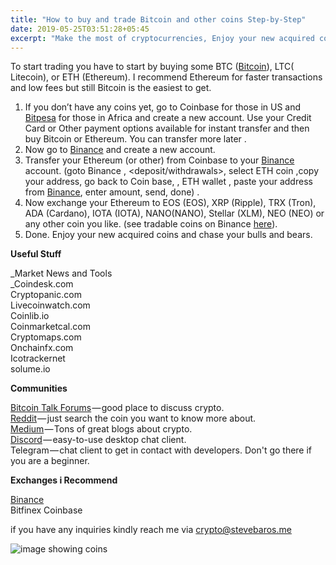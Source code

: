 ```yaml
---
title: "How to buy and trade Bitcoin and other coins Step-by-Step"
date: 2019-05-25T03:51:28+05:45
excerpt: "Make the most of cryptocurrencies, Enjoy your new acquired coins and start chasing bulls and bears."
---
```


To start trading you have to start by buying some BTC ([Bitcoin](bitcoin.org)), LTC( Litecoin), or ETH (Ethereum). I recommend Ethereum for faster transactions and low fees but still Bitcoin is the easiest to get.

1.  If you don’t have any coins yet, go to Coinbase for those in US and [Bitpesa](https://www.mybfx.co/login) for those in Africa and create a new account. Use your Credit Card or Other payment options available for instant transfer and then buy Bitcoin or Ethereum. You can transfer more later .
2.  Now go to [Binance](https://www.binance.com/?ref=18798827) and create a new account.
3.  Transfer your Ethereum (or other) from Coinbase to your [Binance](https://www.binance.com/?ref=18798827) account. (goto Binance <funds>, <deposit/withdrawals>, select ETH coin <deposit>,copy your address, go back to Coin base, <accounts>, ETH wallet <send>, paste your address from [Binance](https://www.binance.com/?ref=18798827), enter amount, send, done) .
4.  Now exchange your Ethereum to EOS (EOS), XRP (Ripple), TRX (Tron), ADA (Cardano), IOTA (IOTA), NANO(NANO), Stellar (XLM), NEO (NEO) or any other coin you like. (see tradable coins on Binance [here](https://www.binance.com/)).
5.  Done. Enjoy your new acquired coins and chase your bulls and bears.

**Useful Stuff**

_Market News and Tools  
_Coindesk.com  
Cryptopanic.com  
Livecoinwatch.com  
Coinlib.io  
Coinmarketcal.com  
Cryptomaps.com  
Onchainfx.com  
Icotrackernet  
solume.io

**Communities**

[Bitcoin Talk Forums](https://bitcointalk.org/) — good place to discuss crypto.  
[Reddit](https://www.reddit.com/) — just search the coin you want to know more about.  
[Medium](http://medium.com) — Tons of great blogs about crypto.  
[Discord](https://discordapp.com/) — easy-to-use desktop chat client.  
Telegram — chat client to get in contact with developers. Don't go there if you are a beginner.

**Exchanges i Recommend**

[Binance](https://www.binance.com/?ref=18798827)   
Bitfinex
Coinbase

if you have any inquiries kindly reach me via crypto@stevebaros.me

![image showing coins](https://cdn-images-1.medium.com/max/800/1*zF6xli49RRlGzurb2ZT2vA.png "image of coins")

